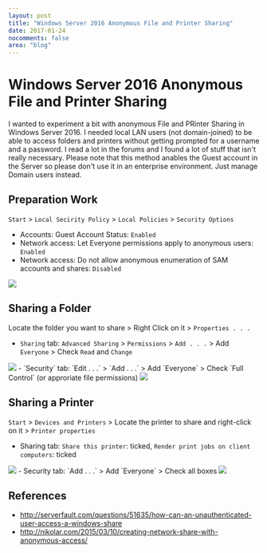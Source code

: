```yaml
---
layout: post
title: "Windows Server 2016 Anonymous File and Printer Sharing"
date: 2017-01-24
nocomments: false
area: "blog"
---
```


# Windows Server 2016 Anonymous File and Printer Sharing

I wanted to experiment a bit with anonymous File and PRinter Sharing in Windows Server 2016. I needed local LAN users (not domain-joined) to be able to access folders and printers without getting prompted for a username and a password. I read a lot in the forums and I found a lot of stuff that isn't really necessary. Please note that this method anables the Guest account in the Server so please don't use it in an enterprise environment. Just manage Domain users instead.

## Preparation Work

`Start` > `Local Secirity Policy` > `Local Policies` > `Security Options`
 - Accounts: Guest Account Status: `Enabled`
 - Network access: Let Everyone permissions apply to anonymous users: `Enabled`
 - Network access: Do not allow anonymous enumeration of SAM accounts and shares: `Disabled`
 
<img src="https://raw.githubusercontent.com/mariodivece/blog/master/images/local-segurity-policy.png" />

## Sharing a Folder

Locate the folder you want to share > Right Click on it > `Properties . . .`
 - `Sharing` tab: `Advanced Sharing` > `Permissions` > `Add . . .` > Add `Everyone` > Check `Read` and `Change`
<img src="https://raw.githubusercontent.com/mariodivece/blog/master/images/file-sharing.png" />
 - `Security` tab: `Edit . . .` > `Add . . .` > Add `Everyone` > Check `Full Control` (or approriate file permissions)
<img src="https://raw.githubusercontent.com/mariodivece/blog/master/images/file-security.png" />

## Sharing a Printer
`Start` > `Devices and Printers` > Locate the printer to share and right-click on it > `Printer properties`
  - Sharing tab: `Share this printer`: ticked, `Render print jobs on client computers`: ticked
 <img src="https://raw.githubusercontent.com/mariodivece/blog/master/images/printer-sharing.png" />
  - Security tab: `Add . . .` > Add `Everyone` > Check all boxes
<img src="https://raw.githubusercontent.com/mariodivece/blog/master/images/printer-security.png" />

## References
 - http://serverfault.com/questions/51635/how-can-an-unauthenticated-user-access-a-windows-share
 - http://nikolar.com/2015/03/10/creating-network-share-with-anonymous-access/
 
